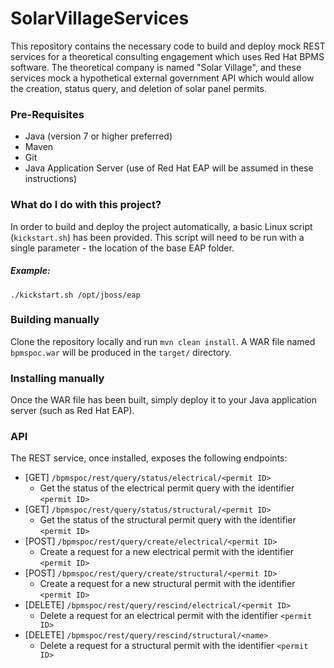 # SolarVillageServices
This repository contains the necessary code to build and deploy mock REST services for a theoretical consulting engagement which uses Red Hat BPMS software. The theoretical company is named "Solar Village", and these services mock a hypothetical external government API which would allow the creation, status query, and deletion of solar panel permits.

### Pre-Requisites
- Java (version 7 or higher preferred)
- Maven
- Git
- Java Application Server (use of Red Hat EAP will be assumed in these instructions)

### What do I do with this project?
In order to build and deploy the project automatically, a basic Linux script (`kickstart.sh`) has been provided. This script will need to be run with a single parameter - the location of the base EAP folder.

##### Example:
`./kickstart.sh /opt/jboss/eap`

### Building manually
Clone the repository locally and run `mvn clean install`. A WAR file named `bpmspoc.war` will be produced in the `target/` directory.

### Installing manually
Once the WAR file has been built, simply deploy it to your Java application server (such as Red Hat EAP).

### API
The REST service, once installed, exposes the following endpoints:

- [GET] `/bpmspoc/rest/query/status/electrical/<permit ID>`
  - Get the status of the electrical permit query with the identifier `<permit ID>`
- [GET] `/bpmspoc/rest/query/status/structural/<permit ID>`
  - Get the status of the structural permit query with the identifier `<permit ID>`
- [POST] `/bpmspoc/rest/query/create/electrical/<permit ID>`
  - Create a request for a new electrical permit with the identifier `<permit ID>`
- [POST] `/bpmspoc/rest/query/create/structural/<permit ID>`
  - Create a request for a new structural permit with the identifier `<permit ID>`
- [DELETE] `/bpmspoc/rest/query/rescind/electrical/<permit ID>`
  - Delete a request for an electrical permit with the identifier `<permit ID>`
- [DELETE] `/bpmspoc/rest/query/rescind/structural/<name>`
  - Delete a request for a structural permit with the identifier `<permit ID>`
